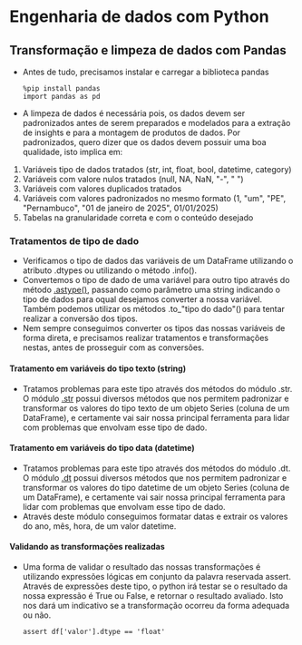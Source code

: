 # Engenharia de dados com Python  

## Transformação e limpeza de dados com Pandas  
* Antes de tudo, precisamos instalar e carregar a biblioteca pandas
    ```
    %pip install pandas
    import pandas as pd
    ```
* A limpeza de dados é necessária pois, os dados devem ser padronizados antes de serem preparados e modelados para a extração de insights e para a montagem de produtos de dados. Por padronizados, quero dizer que os dados devem possuir uma boa qualidade, isto implica em:
1. Variáveis tipo de dados tratados (str, int, float, bool, datetime, category)
2. Variáveis com valore nulos tratados (null, NA, NaN, "-", " ") 
3. Variáveis com valores duplicados tratados
4. Variáveis com valores padronizados no mesmo formato (1, "um", "PE", "Pernambuco", "01 de janeiro de 2025", 01/01/2025)
5. Tabelas na granularidade correta e com o conteúdo desejado

### Tratamentos de tipo de dado
* Verificamos o tipo de dados das variáveis de um DataFrame utilizando o atributo .dtypes ou utilizando o método .info().
* Convertemos o tipo de dado de uma variável para outro tipo através do método [.astype()](https://pandas.pydata.org/docs/reference/api/pandas.Series.astype.html), passando como parâmetro uma string indicando o tipo de dados para oqual desejamos converter a nossa variável. Também podemos utilizar os métodos .to_"tipo do dado"() para tentar realizar a conversão dos tipos.
* Nem sempre conseguimos converter os tipos das nossas variáveis de forma direta, e precisamos realizar tratamentos e transformações nestas, antes de prosseguir com as conversões.

#### Tratamento em variáveis do tipo texto (string)
* Tratamos problemas para este tipo através dos métodos do módulo .str. O módulo [.str](https://pandas.pydata.org/docs/reference/api/pandas.Series.str.capitalize.html) possui diversos métodos que nos permitem padronizar e transformar os valores do tipo texto de um objeto Series (coluna de um DataFrame), e certamente vai sair nossa principal ferramenta para lidar com problemas que envolvam esse tipo de dado.

#### Tratamento em variáveis do tipo data (datetime)
* Tratamos problemas para este tipo através dos métodos do módulo .dt. O módulo [.dt](https://pandas.pydata.org/docs/reference/api/pandas.Series.dt.date.html) possui diversos métodos que nos permitem padronizar e transformar os valores do tipo datetime de um objeto Series (coluna de um DataFrame), e certamente vai sair nossa principal ferramenta para lidar com problemas que envolvam esse tipo de dado.
* Através deste módulo conseguimos formatar datas e extrair os valores do ano, mês, hora, de um valor datetime.

#### Validando as transformações realizadas
* Uma forma de validar o resultado das nossas transformações é utilizando expressões lógicas em conjunto da palavra reservada assert. Através de expressões deste tipo, o python irá testar se o resultado da nossa expressão é True ou False, e retornar o resultado avaliado. Isto nos dará um indicativo se a transformação ocorreu da forma adequada ou não.
      
    ```
    assert df['valor'].dtype == 'float'
    ```
